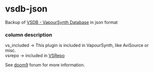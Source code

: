 # vsdb-json
Backup of [VSDB - VapourSynth Database](https://github.com/theChaosCoder/vsdb) in json format

### column description

vs_included -> This plugin is included in VapourSynth, like AviSource or misc.  
vsrepo -> included in [VSRepo](https://github.com/vapoursynth/vsrepo)


See [doom9](https://forum.doom9.org/showthread.php?t=175702) forum for more information.
